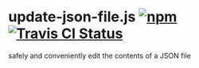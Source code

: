 # update-json-file.js [![npm](https://img.shields.io/npm/v/update-json-file.svg?maxAge=2592000)](https://www.npmjs.com/package/update-json-file) [![Travis CI Status](https://travis-ci.org/jokeyrhyme/update-json-file.js.svg?branch=master)](https://travis-ci.org/jokeyrhyme/update-json-file.js)

safely and conveniently edit the contents of a JSON file
